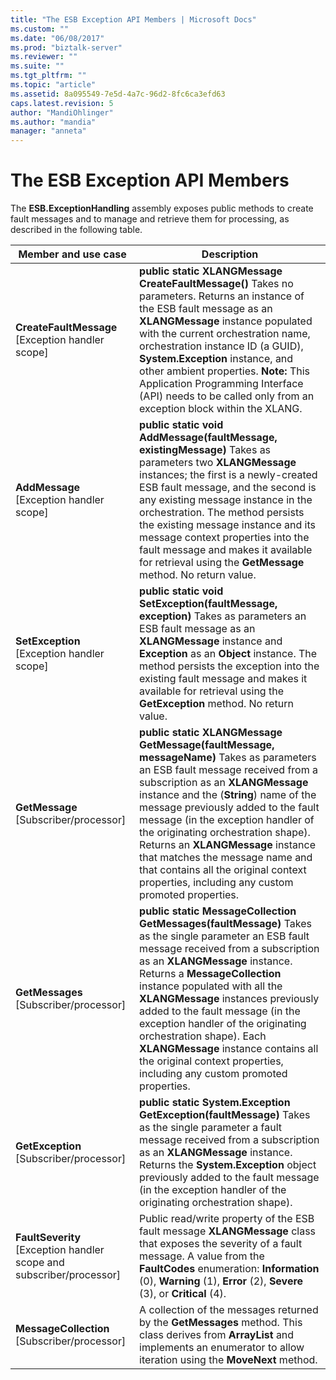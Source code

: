 ```yaml
---
title: "The ESB Exception API Members | Microsoft Docs"
ms.custom: ""
ms.date: "06/08/2017"
ms.prod: "biztalk-server"
ms.reviewer: ""
ms.suite: ""
ms.tgt_pltfrm: ""
ms.topic: "article"
ms.assetid: 8a095549-7e5d-4a7c-96d2-8fc6ca3efd63
caps.latest.revision: 5
author: "MandiOhlinger"
ms.author: "mandia"
manager: "anneta"
---
```

# The ESB Exception API Members
The **ESB.ExceptionHandling** assembly exposes public methods to create fault messages and to manage and retrieve them for processing, as described in the following table.  


|                                Member and use case                                |                                                                                                                                                                                                                                                                                Description                                                                                                                                                                                                                                                                                 |
|-----------------------------------------------------------------------------------|----------------------------------------------------------------------------------------------------------------------------------------------------------------------------------------------------------------------------------------------------------------------------------------------------------------------------------------------------------------------------------------------------------------------------------------------------------------------------------------------------------------------------------------------------------------------------|
|           <strong>CreateFaultMessage</strong> [Exception handler scope]           |                                            <strong>public static XLANGMessage CreateFaultMessage()</strong> Takes no parameters. Returns an instance of the ESB fault message as an <strong>XLANGMessage</strong> instance populated with the current orchestration name, orchestration instance ID (a GUID), <strong>System.Exception</strong> instance, and other ambient properties. <strong>Note:</strong>  This Application Programming Interface (API) needs to be called only from an exception block within the XLANG.                                             |
|               <strong>AddMessage</strong> [Exception handler scope]               |                                            <strong>public static void AddMessage(faultMessage, existingMessage)</strong> Takes as parameters two <strong>XLANGMessage</strong> instances; the first is a newly-created ESB fault message, and the second is any existing message instance in the orchestration. The method persists the existing message instance and its message context properties into the fault message and makes it available for retrieval using the <strong>GetMessage</strong> method. No return value.                                            |
|              <strong>SetException</strong> [Exception handler scope]              |                                                                               <strong>public static void SetException(faultMessage, exception)</strong> Takes as parameters an ESB fault message as an <strong>XLANGMessage</strong> instance and <strong>Exception</strong> as an <strong>Object</strong> instance. The method persists the exception into the existing fault message and makes it available for retrieval using the <strong>GetException</strong> method. No return value.                                                                               |
|                <strong>GetMessage</strong> [Subscriber/processor]                 |            <strong>public static XLANGMessage GetMessage(faultMessage, messageName)</strong> Takes as parameters an ESB fault message received from a subscription as an <strong>XLANGMessage</strong> instance and the (<strong>String</strong>) name of the message previously added to the fault message (in the exception handler of the originating orchestration shape). Returns an <strong>XLANGMessage</strong> instance that matches the message name and that contains all the original context properties, including any custom promoted properties.            |
|                <strong>GetMessages</strong> [Subscriber/processor]                | <strong>public static MessageCollection GetMessages(faultMessage)</strong> Takes as the single parameter an ESB fault message received from a subscription as an <strong>XLANGMessage</strong> instance. Returns a <strong>MessageCollection</strong> instance populated with all the <strong>XLANGMessage</strong> instances previously added to the fault message (in the exception handler of the originating orchestration shape). Each <strong>XLANGMessage</strong> instance contains all the original context properties, including any custom promoted properties. |
|               <strong>GetException</strong> [Subscriber/processor]                |                                                                                                     <strong>public static System.Exception GetException(faultMessage)</strong> Takes as the single parameter a fault message received from a subscription as an <strong>XLANGMessage</strong> instance. Returns the <strong>System.Exception</strong> object previously added to the fault message (in the exception handler of the originating orchestration shape).                                                                                                      |
| <strong>FaultSeverity</strong> [Exception handler scope and subscriber/processor] |                                                                                                         Public read/write property of the ESB fault message <strong>XLANGMessage</strong> class that exposes the severity of a fault message. A value from the <strong>FaultCodes</strong> enumeration: <strong>Information</strong> (0), <strong>Warning</strong> (1), <strong>Error</strong> (2), <strong>Severe</strong> (3), or <strong>Critical</strong> (4).                                                                                                         |
|             <strong>MessageCollection</strong> [Subscriber/processor]             |                                                                                                                                                                      A collection of the messages returned by the <strong>GetMessages</strong> method. This class derives from <strong>ArrayList</strong> and implements an enumerator to allow iteration using the <strong>MoveNext</strong> method.                                                                                                                                                                      |

